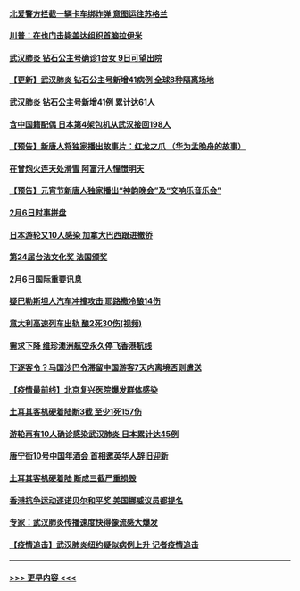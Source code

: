 #### [北爱警方拦截一辆卡车绑炸弹 意图运往苏格兰](../pages/prog202/a102771609.md?t=02071833) 
#### [川普：在也门击毙盖达组织首脑拉伊米](../pages/prog202/a102771528.md?t=02071833) 
#### [武汉肺炎 钻石公主号确诊1台女 9日可望出院](../pages/prog202/a102771518.md?t=02071833) 
#### [【更新】武汉肺炎 钻石公主号新增41病例 全球8种隔离场地](../pages/prog202/a102770740.md?t=02071833) 
#### [武汉肺炎 钻石公主号新增41例 累计达61人](../pages/prog202/a102771486.md?t=02071833) 
#### [含中国籍配偶 日本第4架包机从武汉接回198人](../pages/prog202/a102771472.md?t=02071833) 
#### [【预告】新唐人将独家播出故事片：红龙之爪 （华为孟晚舟的故事）](../pages/prog202/a102767728.md?t=02071833) 
#### [在曾炮火连天处滑雪 阿富汗人憧憬明天](../pages/prog202/a102771290.md?t=02071833) 
#### [【预告】元宵节新唐人独家播出“神韵晚会”及“交响乐音乐会”](../pages/prog202/a102767674.md?t=02071833) 
#### [2月6日时事拼盘](../pages/prog202/a102771225.md?t=02071833) 
#### [日本游轮又10人感染 加拿大巴西跟进撤侨](../pages/prog202/a102771084.md?t=02071833) 
#### [第24届台法文化奖 法国颁奖](../pages/prog202/a102771032.md?t=02071833) 
#### [2月6日国际重要讯息](../pages/prog202/a102770794.md?t=02071833) 
#### [疑巴勒斯坦人汽车冲撞攻击 耶路撒冷酿14伤](../pages/prog202/a102770586.md?t=02071833) 
#### [意大利高速列车出轨 酿2死30伤(视频)](../pages/prog202/a102770762.md?t=02071833) 
#### [需求下降 维珍澳洲航空永久停飞香港航线](../pages/prog202/a102770751.md?t=02071833) 
#### [下逐客令？马国沙巴令滞留中国游客7天内离境否则遣送](../pages/prog202/a102770640.md?t=02071833) 
#### [【疫情最前线】北京复兴医院爆发群体感染](../pages/prog202/a102770602.md?t=02071833) 
#### [土耳其客机硬着陆断3截 至少1死157伤](../pages/prog202/a102770508.md?t=02071833) 
#### [游轮再有10人确诊感染武汉肺炎 日本累计达45例](../pages/prog202/a102770476.md?t=02071833) 
#### [唐宁街10号中国年酒会 首相邀英华人辞旧迎新](../pages/prog202/a102770458.md?t=02071833) 
#### [土耳其客机硬着陆 断成三截严重损毁](../pages/prog202/a102770239.md?t=02071833) 
#### [香港抗争运动逐诺贝尔和平奖 美国挪威议员都提名](../pages/prog202/a102770390.md?t=02071833) 
#### [专家：武汉肺炎传播速度快得像流感大爆发](../pages/prog202/a102770132.md?t=02071833) 
#### [【疫情追击】武汉肺炎纽约疑似病例上升 记者疫情追击](../pages/prog202/a102770000.md?t=02071833) 

----
#### [ >>> 更早内容 <<< ](../indexes/prog202-earlier.md)
